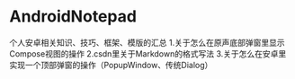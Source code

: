 # AndroidNotepad
个人安卓相关知识、技巧、框架、模版的汇总
1.关于怎么在原声底部弹窗里显示Compose视图的操作
2.csdn里关于Markdown的格式写法
3.关于怎么在安卓里实现一个顶部弹窗的操作（PopupWindow、传统Dialog）
